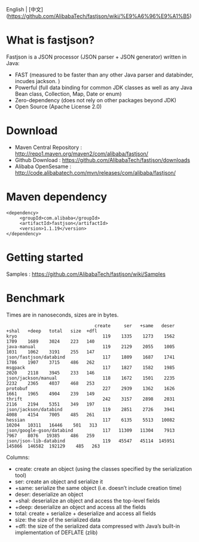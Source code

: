 English | [中文] (https://github.com/AlibabaTech/fastjson/wiki/%E9%A6%96%E9%A1%B5)

# What is fastjson?
Fastjson is a JSON processor (JSON parser + JSON generator) written in Java:
* FAST (measured to be faster than any other Java parser and databinder, incudes jackson. )
* Powerful (full data binding for common JDK classes as well as any Java Bean class, Collection, Map, Date or enum)
* Zero-dependency (does not rely on other packages beyond JDK)
* Open Source (Apache License 2.0)

# Download
* Maven Central Repository : http://repo1.maven.org/maven2/com/alibaba/fastjson/
* Github Download : https://github.com/AlibabaTech/fastjson/downloads
* Alibaba OpenSesame : http://code.alibabatech.com/mvn/releases/com/alibaba/fastjson/

# Maven dependency
    <dependency>
         <groupId>com.alibaba</groupId>
         <artifactId>fastjson</artifactId>
         <version>1.1.19</version>
    </dependency>

# Getting started
Samples : https://github.com/AlibabaTech/fastjson/wiki/Samples


# Benchmark
Times are in nanoseconds, sizes are in bytes.

                                     create     ser   +same   deser   +shal   +deep   total   size  +dfl
    kryo                                119    1335    1273    1562    1709    1689    3024    223   140
    java-manual                         119    2129    2055    1005    1031    1062    3191    255   147
    json/fastjson/databind              117    1809    1687    1741    1786    1907    3715    486   262
    msgpack                             117    1827    1582    1985    2020    2118    3945    233   146
    json/jackson/manual                 118    1672    1501    2235    2232    2365    4037    468   253
    protobuf                            227    2939    1362    1626    1661    1965    4904    239   149
    thrift                              242    3157    2898    2031    2116    2194    5351    349   197
    json/jackson/databind               119    2851    2726    3941    4008    4154    7005    485   261
    hessian                             117    6135    5513   10082   10204   10311   16446    501   313
    json/google-gson/databind           117   11309   11304    7913    7967    8076   19385    486   259
    json/json-lib-databind              119   45547   45114  145951  145866  146582  192129    485   263

Columns: <br/>
* create: create an object (using the classes specified by the serialization tool)
* ser: create an object and serialize it
* +same: serialize the same object (i.e. doesn’t include creation time)
* deser: deserialize an object
* +shal: deserialize an object and access the top-level fields
* +deep: deserialize an object and access all the fields
* total: create + serialize + deserialize and access all fields
* size: the size of the serialized data
* +dfl: the size of the serialized data compressed with Java’s built-in implementation of DEFLATE (zlib)